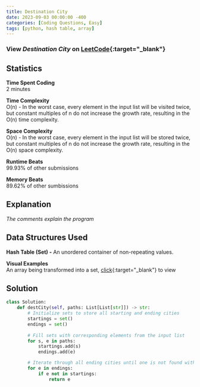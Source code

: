 ```yaml
---
title: Destination City
date: 2023-09-03 00:00:00 -400
categories: [Coding Questions, Easy]
tags: [python, hash table, array]
---
```


### View *Destination City* on [LeetCode](https://leetcode.com/problems/destination-city/description/){:target="_blank"}  

## Statistics  

**Time Spent Coding**  
2 minutes

**Time Complexity**  
O(n) - In the worst case, every element in the input list will be visited twice, but constant multiples of n do not increase the growth rate, resulting in the O(n) time complexity.

**Space Complexity**  
O(n) - In the worst case, every element in the input list will be stored twice, but constant multiples of n do not increase the growth rate, resulting in the O(n) space complexity.

**Runtime Beats**  
99.93% of other submissions  

**Memory Beats**  
89.62% of other sumbissions  

## Explanation  
_The comments explain the program_

## Data Structures Used  

**Hash Table (Set) -** An unordered container of non-repeating values.  

**Visual Examples**  
An array being transformed into a set, [click](https://drive.google.com/file/d/1LRyxh8Lfi00T58I4HRA6jOKPuO87s40F/view?usp=sharing){:target="_blank"} to view

## Solution  

```python
class Solution:
    def destCity(self, paths: List[List[str]]) -> str:
        # Initialize sets to store all starting and ending cities
        startings = set()
        endings = set()
        
        # Fill sets with corresponding elements from the input list
        for s, e in paths:
            startings.add(s)
            endings.add(e)

        # Iterate through all ending cities until one is not found within the starting cities set
        for e in endings:
            if e not in startings:
                return e
```